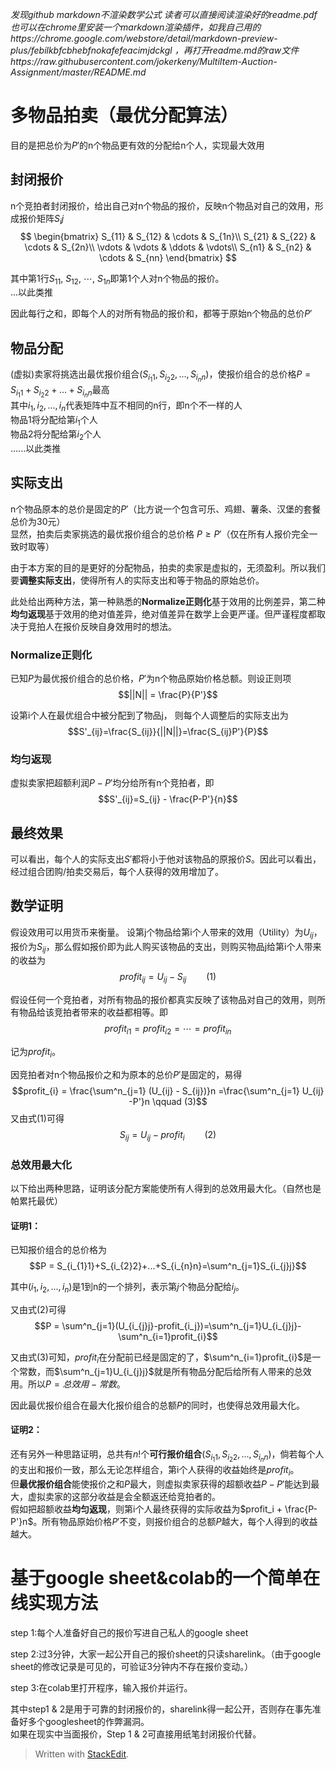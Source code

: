 *发现github markdown不渲染数学公式
读者可以直接阅读渲染好的readme.pdf
也可以在chrome里安装一个markdown渲染插件，如我自己用的https://chrome.google.com/webstore/detail/markdown-preview-plus/febilkbfcbhebfnokafefeacimjdckgl ，再打开readme.md的raw文件https://raw.githubusercontent.com/jokerkeny/MultiItem-Auction-Assignment/master/README.md*
# 多物品拍卖（最优分配算法）
目的是把总价为$P'$的n个物品更有效的分配给n个人，实现最大效用
## 封闭报价
n个竞拍者封闭报价，给出自己对n个物品的报价，反映n个物品对自己的效用，形成报价矩阵$S_ij$
$$
\begin{bmatrix}
S_{11} & S_{12} & \cdots & S_{1n}\\
S_{21} & S_{22} & \cdots & S_{2n}\\
\vdots & \vdots & \ddots & \vdots\\
S_{n1} & S_{n2} & \cdots & S_{nn}
\end{bmatrix}
$$

其中第1行$S_{11},\  S_{12},\  \cdots,\  S_{1n}$即第1个人对n个物品的报价。  
...以此类推

因此每行之和，即每个人的对所有物品的报价和，都等于原始n个物品的总价$P'$

## 物品分配
(虚拟)卖家将挑选出最优报价组合$(S_{i_{1}1},S_{i_{2}2},...,S_{i_{n}n})$，使报价组合的总价格$P = S_{i_{1}1}+S_{i_{2}2}+...+S_{i_{n}n}$最高  
其中$i_1,i_2,...,i_n$代表矩阵中互不相同的n行，即n个不一样的人  
物品1将分配给第$i_1$个人  
物品2将分配给第$i_2$个人  
......以此类推  

## 实际支出
n个物品原本的总价是固定的$P'$（比方说一个包含可乐、鸡翅、薯条、汉堡的套餐总价为30元）  
显然，拍卖后卖家挑选的最优报价组合的总价格 $P\ge P'$（仅在所有人报价完全一致时取等）

由于本方案的目的是更好的分配物品，拍卖的卖家是虚拟的，无须盈利。所以我们要**调整实际支出**，使得所有人的实际支出和等于物品的原始总价。

此处给出两种方法，第一种熟悉的**Normalize正则化**基于效用的比例差异，第二种**均匀返现**基于效用的绝对值差异，绝对值差异在数学上会更严谨。但严谨程度都取决于竞拍人在报价反映自身效用时的想法。

### Normalize正则化
已知$P$为最优报价组合的总价格，$P'$为n个物品原始价格总额。则设正则项
$$||N|| = \frac{P}{P'}$$

设第i个人在最优组合中被分配到了物品j，
则每个人调整后的实际支出为
$$S'_{ij}=\frac{S_{ij}}{||N||}=\frac{S_{ij}P'}{P}$$


### 均匀返现
虚拟卖家把超额利润$P-P'$均分给所有n个竞拍者，即
$$S'_{ij}=S_{ij} - \frac{P-P'}{n}$$

## 最终效果
可以看出，每个人的实际支出$S'$都将小于他对该物品的原报价$S$。因此可以看出，经过组合团购/拍卖交易后，每个人获得的效用增加了。
## 数学证明
假设效用可以用货币来衡量。
设第j个物品给第i个人带来的效用（Utility）为$U_{ij}$，报价为$S_{ij}$，那么假如报价即为此人购买该物品的支出，则购买物品j给第i个人带来的收益为
$$profit_{ij} = U_{ij} - S_{ij} \qquad (1)$$

假设任何一个竞拍者，对所有物品的报价都真实反映了该物品对自己的效用，则所有物品给该竞拍者带来的收益都相等。即
$$
profit_{i1}=profit_{i2}=\cdots=profit_{in}
$$

记为$profit_{i}$。

因竞拍者对n个物品报价之和为原本的总价$P'$是固定的，易得
$$profit_{i} = \frac{\sum^n_{j=1} (U_{ij} - S_{ij})}n
=\frac{\sum^n_{j=1} U_{ij} -P'}n \qquad (3)$$
又由式(1)可得
$$S_{ij} = U_{ij} - profit_{i} \qquad (2)$$

### 总效用最大化
以下给出两种思路，证明该分配方案能使所有人得到的总效用最大化。（自然也是帕累托最优）

#### 证明1：

已知报价组合的总价格为
$$P = S_{i_{1}1}+S_{i_{2}2}+...+S_{i_{n}n}=\sum^n_{j=1}S_{i_{j}j}$$

其中$(i_1,i_2,...,i_n)$是1到n的一个排列，表示第$j$个物品分配给$i_j$。

又由式(2)可得
$$P = \sum^n_{j=1}(U_{i_{j}j}-profit_{i_j})=\sum^n_{j=1}U_{i_{j}j}-\sum^n_{i=1}profit_{i}$$

又由式(3)可知，$profit_{i}$在分配前已经是固定的了，$\sum^n_{i=1}profit_{i}$是一个常数，而$\sum^n_{j=1}U_{i_{j}j}$就是所有物品分配后给所有人带来的总效用。所以$P=总效用-常数$。

因此最优报价组合在最大化报价组合的总额$P$的同时，也使得总效用最大化。

#### 证明2：

还有另外一种思路证明，总共有$n!$个**可行报价组合**$(S_{i_{1}1},S_{i_{2}2},...,S_{i_{n}n})$，倘若每个人的支出和报价一致，那么无论怎样组合，第i个人获得的收益始终是$profit_i$。  
但**最优报价组合**能使报价之和$P$最大，则虚拟卖家获得的超额收益$P-P'$能达到最大，虚拟卖家的这部分收益是会全额返还给竞拍者的。  
假如把超额收益**均匀返现**，则第i个人最终获得的实际收益为$profit_i + \frac{P-P'}n$。所有物品原始价格$P'$不变，则报价组合的总额$P$越大，每个人得到的收益越大。

# 基于google sheet&colab的一个简单在线实现方法
step 1:每个人准备好自己的报价写进自己私人的google sheet

step 2:过3分钟，大家一起公开自己的报价sheet的只读sharelink。（由于google sheet的修改记录是可见的，可验证3分钟内不存在报价变动。）

step 3:在colab里打开程序，输入报价并运行。

其中step1 & 2是用于可靠的封闭报价的，sharelink得一起公开，否则存在事先准备好多个googlesheet的作弊漏洞。  
如果在现实中当面报价，Step 1 & 2可直接用纸笔封闭报价代替。  

> Written with [StackEdit](https://stackedit.io/).
